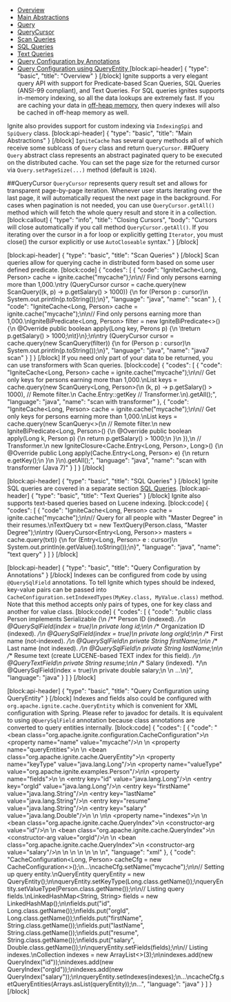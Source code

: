 * [Overview](#overview)
* [Main Abstractions](#main-abstractions)
 * [Query](#section-query)
 * [QueryCursor](#section-querycursor) 
* [Scan Queries](#scan-queries)
* [SQL Queries](#sql-queries)
* [Text Queries](#text-queries)
* [Query Configuration by Annotations](#query-configuration-by-annotations)
* [Query Configuration using QueryEntity ](#query-configuration-using-queryentity)
[block:api-header]
{
  "type": "basic",
  "title": "Overview"
}
[/block]
Ignite supports a very elegant query API with support for Predicate-based Scan Queries, SQL Queries (ANSI-99 compliant), and Text Queries. For SQL queries ignites supports in-memory indexing, so all the data lookups are extremely fast. If you are caching your data in [off-heap memory](doc:off-heap-memory), then query indexes will also be cached in off-heap memory as well.

Ignite also provides support for custom indexing via `IndexingSpi` and `SpiQuery` class.
[block:api-header]
{
  "type": "basic",
  "title": "Main Abstractions"
}
[/block]
`IgniteCache` has several query methods all of which receive some sublcass of `Query` class and return `QueryCursor`.
##Query
`Query` abstract class represents an abstract paginated query to be executed on the distributed cache. You can set the page size for the returned cursor via `Query.setPageSize(...)` method (default is `1024`).

##QueryCursor
`QueryCursor` represents query result set and allows for transparent page-by-page iteration. Whenever user starts iterating over the last page, it will automatically request the next page in the background. For cases when pagination is not needed, you can use `QueryCursor.getAll()` method which will fetch the whole query result and store it in a collection.
[block:callout]
{
  "type": "info",
  "title": "Closing Cursors",
  "body": "Cursors will close automatically if you call method `QueryCursor.getAll()`. If you iterating over the cursor in a for loop or explicitly getting `Iterator`, you must close() the cursor explicitly or use `AutoCloseable` syntax."
}
[/block]

[block:api-header]
{
  "type": "basic",
  "title": "Scan Queries"
}
[/block]
Scan queries allow for querying cache in distributed form based on some user defined predicate. 
[block:code]
{
  "codes": [
    {
      "code": "IgniteCache<Long, Person> cache = ignite.cache(\"mycache\");\n\n// Find only persons earning more than 1,000.\ntry (QueryCursor cursor = cache.query(new ScanQuery((k, p) -> p.getSalary() > 1000)) {\n  for (Person p : cursor)\n    System.out.println(p.toString());\n}",
      "language": "java",
      "name": "scan"
    },
    {
      "code": "IgniteCache<Long, Person> cache = ignite.cache(\"mycache\");\n\n// Find only persons earning more than 1,000.\nIgniteBiPredicate<Long, Person> filter = new IgniteBiPredicate<>() {\n  @Override public boolean apply(Long key, Perons p) {\n  \treturn p.getSalary() > 1000;\n\t}\n};\n\ntry (QueryCursor cursor = cache.query(new ScanQuery(filter)) {\n  for (Person p : cursor)\n    System.out.println(p.toString());\n}",
      "language": "java",
      "name": "java7 scan"
    }
  ]
}
[/block]
If you need only part of your data to be returned, you can use transformers with Scan queries.
[block:code]
{
  "codes": [
    {
      "code": "IgniteCache<Long, Person> cache = ignite.cache(\"mycache\");\n\n// Get only keys for persons earning more than 1,000.\nList<Long> keys = cache.query(new ScanQuery<Long, Person>(\n    (k, p) -> p.getSalary() > 1000), // Remote filter.\n    Cache.Entry::getKey              // Transformer.\n).getAll();",
      "language": "java",
      "name": "scan with transformer"
    },
    {
      "code": "IgniteCache<Long, Person> cache = ignite.cache(\"mycache\");\n\n// Get only keys for persons earning more than 1,000.\nList<Long> keys = cache.query(new ScanQuery<>(\n    // Remote filter.\n    new IgniteBiPredicate<Long, Person>() {\n        @Override public boolean apply(Long k, Person p) {\n            return p.getSalary() > 1000;\n        }\n    }),\n    // Transformer.\n    new IgniteClosure<Cache.Entry<Long, Person>, Long>() {\n        @Override public Long apply(Cache.Entry<Long, Person> e) {\n            return e.getKey();\n        }\n    }\n).getAll();",
      "language": "java",
      "name": "scan with transformer (Java 7)"
    }
  ]
}
[/block]

[block:api-header]
{
  "type": "basic",
  "title": "SQL Queries"
}
[/block]
Ignite SQL queries are covered in a separate section [SQL Queries](doc:sql-queries).
[block:api-header]
{
  "type": "basic",
  "title": "Text Queries"
}
[/block]
Ignite also supports text-based queries based on Lucene indexing.
[block:code]
{
  "codes": [
    {
      "code": "IgniteCache<Long, Person> cache = ignite.cache(\"mycache\");\n\n// Query for all people with \"Master Degree\" in their resumes.\nTextQuery txt = new TextQuery(Person.class, \"Master Degree\");\n\ntry (QueryCursor<Entry<Long, Person>> masters = cache.query(txt)) {\n  for (Entry<Long, Person> e : cursor)\n    System.out.println(e.getValue().toString());\n}",
      "language": "java",
      "name": "text query"
    }
  ]
}
[/block]

[block:api-header]
{
  "type": "basic",
  "title": "Query Configuration by Annotations"
}
[/block]
Indexes can be configured from code by using `@QuerySqlField` annotations. To tell Ignite which types should be indexed, key-value pairs can be passed into `CacheConfiguration.setIndexedTypes(MyKey.class, MyValue.class)` method. Note that this method accepts only pairs of types, one for key class and another for value class.
[block:code]
{
  "codes": [
    {
      "code": "public class Person implements Serializable {\n  /** Person ID (indexed). */\n  @QuerySqlField(index = true)\n  private long id;\n\n  /** Organization ID (indexed). */\n  @QuerySqlField(index = true)\n  private long orgId;\n\n  /** First name (not-indexed). */\n  @QuerySqlField\n  private String firstName;\n\n  /** Last name (not indexed). */\n  @QuerySqlField\n  private String lastName;\n\n  /** Resume text (create LUCENE-based TEXT index for this field). */\n  @QueryTextField\n  private String resume;\n\n  /** Salary (indexed). */\n  @QuerySqlField(index = true)\n  private double salary;\n  \n  ...\n}",
      "language": "java"
    }
  ]
}
[/block]

[block:api-header]
{
  "type": "basic",
  "title": "Query Configuration using QueryEntity"
}
[/block]
Indexes and fields also could be configured with `org.apache.ignite.cache.QueryEntity` which is convenient for XML configuration with Spring. Please refer to javadoc for details. It is equivalent to using `@QuerySqlField` annotation because class annotations are converted to query entities internally.
[block:code]
{
  "codes": [
    {
      "code": "<bean class=\"org.apache.ignite.configuration.CacheConfiguration\">\n    <property name=\"name\" value=\"mycache\"/>\n    <!-- Configure query entities -->\n    <property name=\"queryEntities\">\n        <list>\n            <bean class=\"org.apache.ignite.cache.QueryEntity\">\n                <property name=\"keyType\" value=\"java.lang.Long\"/>\n                <property name=\"valueType\" value=\"org.apache.ignite.examples.Person\"/>\n\n                <property name=\"fields\">\n                    <map>\n                        <entry key=\"id\" value=\"java.lang.Long\"/>\n                        <entry key=\"orgId\" value=\"java.lang.Long\"/>\n                        <entry key=\"firstName\" value=\"java.lang.String\"/>\n                        <entry key=\"lastName\" value=\"java.lang.String\"/>\n                        <entry key=\"resume\" value=\"java.lang.String\"/>\n                        <entry key=\"salary\" value=\"java.lang.Double\"/>\n                    </map>\n                </property>\n\n                <property name=\"indexes\">\n                    <list>\n                        <bean class=\"org.apache.ignite.cache.QueryIndex\">\n                            <constructor-arg value=\"id\"/>\n                        </bean>\n                        <bean class=\"org.apache.ignite.cache.QueryIndex\">\n                            <constructor-arg value=\"orgId\"/>\n                        </bean>\n                        <bean class=\"org.apache.ignite.cache.QueryIndex\">\n                            <constructor-arg value=\"salary\"/>\n                        </bean>\n                    </list>\n                </property>\n            </bean>\n        </list>\n    </property>\n</bean>",
      "language": "xml"
    },
    {
      "code": "CacheConfiguration<Long, Person> cacheCfg = new CacheConfiguration<>();\n...\ncacheCfg.setName(\"mycache\");\n\n// Setting up query entity.\nQueryEntity queryEntity = new QueryEntity();\n\nqueryEntity.setKeyType(Long.class.getName());\nqueryEntity.setValueType(Person.class.getName());\n\n// Listing query fields.\nLinkedHashMap<String, String> fields = new LinkedHashMap();\n\nfields.put(\"id\", Long.class.getName());\nfields.put(\"orgId\", Long.class.getName());\nfields.put(\"firstName\", String.class.getName());\nfields.put(\"lastName\", String.class.getName());\nfields.put(\"resume\", String.class.getName());\nfields.put(\"salary\", Double.class.getName());\n\nqueryEntity.setFields(fields);\n\n// Listing indexes.\nCollection<QueryIndex> indexes = new ArrayList<>(3);\n\nindexes.add(new QueryIndex(\"id\"));\nindexes.add(new QueryIndex(\"orgId\"));\nindexes.add(new QueryIndex(\"salary\"));\n\nqueryEntity.setIndexes(indexes);\n...\ncacheCfg.setQueryEntities(Arrays.asList(queryEntity));\n...",
      "language": "java"
    }
  ]
}
[/block]